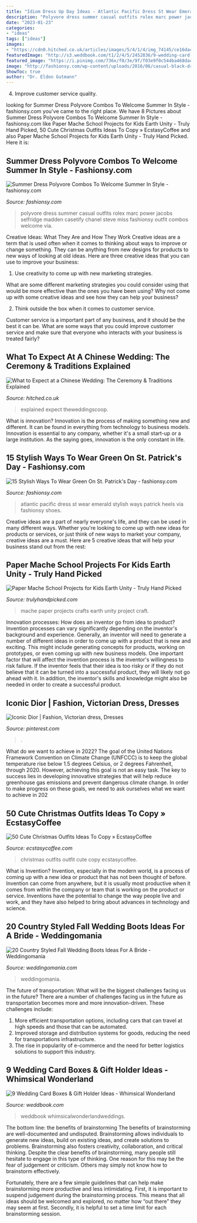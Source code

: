 ```yaml
---
title: "Idiom Dress Up Day Ideas - Atlantic Pacific Dress St Wear Emerald Stylish Ways Patrick Heels Via Fashionsy Shoes"
description: "Polyvore dress summer casual outfits rolex marc power jacobs selfridge madden casetify chanel steve miss fashionsy outfit combos welcome via"
date: "2023-01-23"
categories:
- "ideas"
tags: ["ideas"]
images:
- "https://cdn0.hitched.co.uk/articles/images/5/4/1/4/img_74145/ce16dac20c0d8067ac7da9898b3086e0.jpg"
featuredImage: "http://s3.weddbook.com/t1/2/4/5/2452836/9-wedding-card-boxes-gift-holder-ideas-whimsical-wonderland.jpg"
featured_image: "https://i.pinimg.com/736x/f0/3e/9f/f03e9f0c544ba468dacb5d3652153999.jpg"
image: "http://fashionsy.com/wp-content/uploads/2016/06/casual-black-dress.jpg"
ShowToc: true
author: "Dr. Eldon Gutmann"
---
```



4. Improve customer service quality.

	

		
looking for Summer Dress Polyvore Combos To Welcome Summer In Style - fashionsy.com you've came to the right place. We have 8 Pictures about Summer Dress Polyvore Combos To Welcome Summer In Style - fashionsy.com like Paper Mache School Projects for Kids Earth Unity - Truly Hand Picked, 50 Cute Christmas Outfits Ideas To Copy » EcstasyCoffee and also Paper Mache School Projects for Kids Earth Unity - Truly Hand Picked. Here it is:
		
    
## Summer Dress Polyvore Combos To Welcome Summer In Style - Fashionsy.com

<img loading=lazy src="http://fashionsy.com/wp-content/uploads/2016/06/casual-black-dress.jpg" onerror="this.onerror=null;this.src='https://tse2.mm.bing.net/th?id=OIP.NG7m6hH0pPhpoVd6sB4r8gHaKr&amp;pid=15.1';" alt="Summer Dress Polyvore Combos To Welcome Summer In Style - fashionsy.com">

_Source: fashionsy.com_

>polyvore dress summer casual outfits rolex marc power jacobs selfridge madden casetify chanel steve miss fashionsy outfit combos welcome via. 

	

Creative Ideas: What They Are and How They Work
Creative ideas are a term that is used often when it comes to thinking about ways to improve or change something. They can be anything from new designs for products to new ways of looking at old ideas. Here are three creative ideas that you can use to improve your business:
1) Use creativity to come up with new marketing strategies.

What are some different marketing strategies you could consider using that would be more effective than the ones you have been using? Why not come up with some creative ideas and see how they can help your business?

2) Think outside the box when it comes to customer service.

Customer service is a important part of any business, and it should be the best it can be. What are some ways that you could improve customer service and make sure that everyone who interacts with your business is treated fairly?

    
## What To Expect At A Chinese Wedding: The Ceremony &amp; Traditions Explained

<img loading=lazy src="https://cdn0.hitched.co.uk/articles/images/5/4/1/4/img_74145/ce16dac20c0d8067ac7da9898b3086e0.jpg" onerror="this.onerror=null;this.src='https://tse3.mm.bing.net/th?id=OIP.n8rvterIQzAKLdTUhPdiSwHaKy&amp;pid=15.1';" alt="What to Expect at a Chinese Wedding: The Ceremony &amp; Traditions Explained">

_Source: hitched.co.uk_

>explained expect theweddingscoop. 

	

What is innovation?
Innovation is the process of making something new and different. It can be found in everything from technology to business models. Innovation is essential to any company, whether it's a small start-up or a large institution. As the saying goes, innovation is the only constant in life.

    
## 15 Stylish Ways To Wear Green On St. Patrick&#039;s Day - Fashionsy.com

<img loading=lazy src="https://fashionsy.com/wp-content/uploads/2016/03/green-dress-black-heels.jpg" onerror="this.onerror=null;this.src='https://tse2.mm.bing.net/th?id=OIP.1q646qGPYdLQvots373a1wHaLH&amp;pid=15.1';" alt="15 Stylish Ways To Wear Green On St. Patrick&#039;s Day - fashionsy.com">

_Source: fashionsy.com_

>atlantic pacific dress st wear emerald stylish ways patrick heels via fashionsy shoes. 

	

Creative ideas are a part of nearly everyone's life, and they can be used in many different ways. Whether you're looking to come up with new ideas for products or services, or just think of new ways to market your company, creative ideas are a must. Here are 5 creative ideas that will help your business stand out from the rest: 

    
## Paper Mache School Projects For Kids Earth Unity - Truly Hand Picked

<img loading=lazy src="https://trulyhandpicked.com/wp-content/uploads/2019/02/tips-for-papermch-school-projects-a-pretty-happy-home-1550682767k48ng.jpg" onerror="this.onerror=null;this.src='https://tse3.mm.bing.net/th?id=OIP.QHsHJhKqrTojo9RY0JeHjwHaJ4&amp;pid=15.1';" alt="Paper Mache School Projects for Kids Earth Unity - Truly Hand Picked">

_Source: trulyhandpicked.com_

>mache paper projects crafts earth unity project craft. 

	

Innovation processes: How does an inventor go from idea to product?
Invention processes can vary significantly depending on the inventor's background and experience. Generally, an inventor will need to generate a number of different ideas in order to come up with a product that is new and exciting. This might include generating concepts for products, working on prototypes, or even coming up with new business models.
One important factor that will affect the invention process is the inventor's willingness to risk failure. If the inventor feels that their idea is too risky or if they do not believe that it can be turned into a successful product, they will likely not go ahead with it. In addition, the inventor's skills and knowledge might also be needed in order to create a successful product.

    
## Iconic Dior | Fashion, Victorian Dress, Dresses

<img loading=lazy src="https://i.pinimg.com/736x/f0/3e/9f/f03e9f0c544ba468dacb5d3652153999.jpg" onerror="this.onerror=null;this.src='https://tse2.mm.bing.net/th?id=OIP.8PyNvn8brrrqDbKYtoGTfgHaJ3&amp;pid=15.1';" alt="Iconic Dior | Fashion, Victorian dress, Dresses">

_Source: pinterest.com_

>. 

	

What do we want to achieve in 2022?
The goal of the United Nations Framework Convention on Climate Change (UNFCCC) is to keep the global temperature rise below 1.5 degrees Celsius, or 2 degrees Fahrenheit, through 2020. However, achieving this goal is not an easy task. The key to success lies in developing innovative strategies that will help reduce greenhouse gas emissions and prevent dangerous climate change. In order to make progress on these goals, we need to ask ourselves what we want to achieve in 202
    
## 50 Cute Christmas Outfits Ideas To Copy » EcstasyCoffee

<img loading=lazy src="https://i1.wp.com/www.ecstasycoffee.com/wp-content/uploads/2016/10/Christmas-Outfit-Ideas-16.jpg" onerror="this.onerror=null;this.src='https://tse3.mm.bing.net/th?id=OIP.5jXwOb6UOdP13VwA2V9WYAHaLG&amp;pid=15.1';" alt="50 Cute Christmas Outfits Ideas To Copy » EcstasyCoffee">

_Source: ecstasycoffee.com_

>christmas outfits outfit cute copy ecstasycoffee. 

	

What is Invention?
Invention, especially in the modern world, is a process of coming up with a new idea or product that has not been thought of before. Invention can come from anywhere, but it is usually most productive when it comes from within the company or team that is working on the product or service. Inventions have the potential to change the way people live and work, and they have also helped to bring about advances in technology and science.

    
## 20 Country Styled Fall Wedding Boots Ideas For A Bride - Weddingomania

<img loading=lazy src="https://i.weddingomania.com/20-Country-Styled-Fall-Wedding-Boots-For-A-Bride19.jpg" onerror="this.onerror=null;this.src='https://tse4.mm.bing.net/th?id=OIP.MeqaJXqp7NjgzHMRtLHXUQAAAA&amp;pid=15.1';" alt="20 Country Styled Fall Wedding Boots Ideas For A Bride - Weddingomania">

_Source: weddingomania.com_

>weddingomania. 

	

The future of transportation: What will be the biggest challenges facing us in the future?
There are a number of challenges facing us in the future as transportation becomes more and more innovation-driven. These challenges include: 
1) More efficient transportation options, including cars that can travel at high speeds and those that can be automated.
2) Improved storage and distribution systems for goods, reducing the need for transportations infrastructure. 
3) The rise in popularity of e-commerce and the need for better logistics solutions to support this industry.

    
## 9 Wedding Card Boxes &amp; Gift Holder Ideas - Whimsical Wonderland

<img loading=lazy src="http://s3.weddbook.com/t1/2/4/5/2452836/9-wedding-card-boxes-gift-holder-ideas-whimsical-wonderland.jpg" onerror="this.onerror=null;this.src='https://tse2.mm.bing.net/th?id=OIP.enLdoo2jj5QbzHGMgE7d5QHaLH&amp;pid=15.1';" alt="9 Wedding Card Boxes &amp; Gift Holder Ideas - Whimsical Wonderland">

_Source: weddbook.com_

>weddbook whimsicalwonderlandweddings. 

	

The bottom line: the benefits of brainstorming
The benefits of brainstorming are well-documented and undisputed. Brainstorming allows individuals to generate new ideas, build on existing ideas, and create solutions to problems. Brainstorming also fosters creativity, collaboration, and critical thinking.
Despite the clear benefits of brainstorming, many people still hesitate to engage in this type of thinking. One reason for this may be the fear of judgement or criticism. Others may simply not know how to brainstorm effectively.

Fortunately, there are a few simple guidelines that can help make brainstorming more productive and less intimidating. First, it is important to suspend judgement during the brainstorming process. This means that all ideas should be welcomed and explored, no matter how “out there” they may seem at first. Secondly, it is helpful to set a time limit for each brainstorming session.

